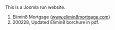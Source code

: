 This is a Joomla run website.

1. Elimin8 Mortgage <href a="www.elimin8mortgage.com" target=_blank />(www.elimin8mortgage.com)</a>
2. 200228, Updated Elimin8 borchure in pdf.
